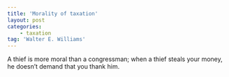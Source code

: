 ```yaml
---
title: 'Morality of taxation'
layout: post
categories:
    - taxation
tag: 'Walter E. Williams'
---
```


A thief is more moral than a congressman; when a thief steals your money, he doesn’t demand that you thank him.